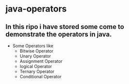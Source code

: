 # java-operators
## In this ripo i have stored some come to demonstrate the operators in java.
* Some Operators like 
  * Bitwise Operator
  * Unary Operator
  * Assignment Operator
  * logical Operator
  * Ternary Operator
  * Conditional Operator

